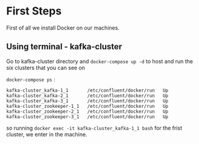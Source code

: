 # First Steps

First of all we install Docker on our machines.

## Using terminal - kafka-cluster

Go to kafka-cluster directory and `docker-compose up -d` to host and run the six clusters that you can see on

`docker-compose ps` :

`kafka-cluster_kafka-1_1       /etc/confluent/docker/run   Up`           
`kafka-cluster_kafka-2_1       /etc/confluent/docker/run   Up  `         
`kafka-cluster_kafka-3_1       /etc/confluent/docker/run   Up  `         
`kafka-cluster_zookeeper-1_1   /etc/confluent/docker/run   Up  `         
`kafka-cluster_zookeeper-2_1   /etc/confluent/docker/run   Up  `         
`kafka-cluster_zookeeper-3_1   /etc/confluent/docker/run   Up`

so running `docker exec -it kafka-cluster_kafka-1_1 bash` for the frist cluster, we enter in the machine.

